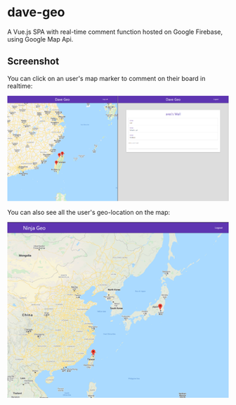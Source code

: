 # dave-geo

A Vue.js SPA with real-time comment function hosted on Google Firebase, using Google Map Api.

## Screenshot

You can click on an user's map marker to comment on their board in realtime:

![Screenshot1](./src/assets/ss1.png)

You can also see all the user's geo-location on the map:

![Screenshot2](./src/assets/ss2.png)
